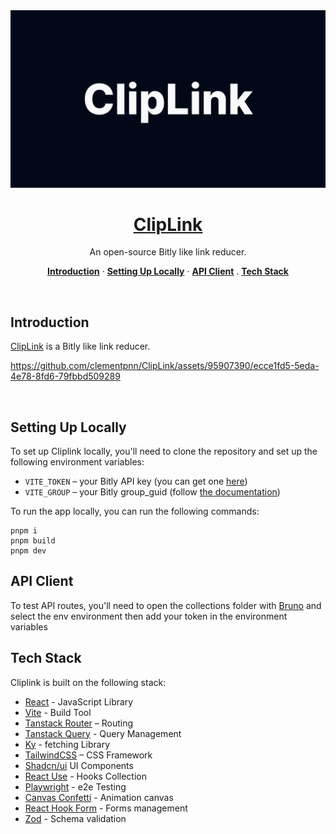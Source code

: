 <a href="https://clip-link.vercel.app/">
  <img alt="Novel is a Notion-style WYSIWYG editor with AI-powered autocompletions." src="./src/assets/images/cover.png">
  <h1 align="center">ClipLink</h1>
</a>

<p align="center">
  An open-source Bitly like link reducer. 
</p>

<p align="center">
  <a href="#introduction"><strong>Introduction</strong></a> ·
  <a href="#setting-up-locally"><strong>Setting Up Locally</strong></a> ·
  <a href="#api-client"><strong>API Client</strong></a> .
  <a href="#tech-stack"><strong>Tech Stack</strong></a>
</p>
<br/>

## Introduction

[ClipLink](https://clip-link.vercel.app/) is a Bitly like link reducer.

https://github.com/clementpnn/ClipLink/assets/95907390/ecce1fd5-5eda-4e78-8fd6-79fbbd509289

<br />

## Setting Up Locally

To set up Cliplink locally, you'll need to clone the repository and set up the following environment variables:

- `VITE_TOKEN` – your Bitly API key (you can get one [here](https://bitly.com/a/sign_in?rd=/settings/api/))
- `VITE_GROUP` – your Bitly group_guid (follow [the documentation](https://dev.bitly.com/docs/getting-started/introduction/))

To run the app locally, you can run the following commands:

```
pnpm i
pnpm build
pnpm dev
```

## API Client

To test API routes, you'll need to open the collections folder with [Bruno](https://www.usebruno.com/) and select the env environment then add your token in the environment variables

## Tech Stack

Cliplink is built on the following stack:

- [React](https://fr.react.dev/) - JavaScript Library
- [Vite](https://vitejs.dev/) - Build Tool
- [Tanstack Router](https://tanstack.com/router/v1) – Routing
- [Tanstack Query](https://tanstack.com/query/latest) - Query Management
- [Ky](https://github.com/sindresorhus/ky) - fetching Library
- [TailwindCSS](https://tailwindcss.com/) – CSS Framework
- [Shadcn/ui](https://ui.shadcn.com/) UI Components
- [React Use](https://github.com/streamich/react-use/tree/master) - Hooks Collection
- [Playwright](https://playwright.dev/) - e2e Testing
- [Canvas Confetti](https://www.kirilv.com/canvas-confetti/) - Animation canvas
- [React Hook Form](https://react-hook-form.com/) - Forms management
- [Zod](https://zod.dev/) - Schema validation
